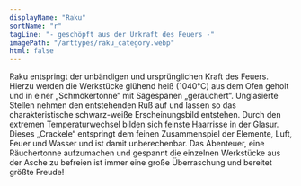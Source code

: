 ```yaml
---
displayName: "Raku"
sortName: "r"
tagLine: "- geschöpft aus der Urkraft des Feuers -"
imagePath: "/arttypes/raku_category.webp"
html: false
---
```


Raku entspringt der unbändigen und ursprünglichen Kraft des Feuers. Hierzu werden die Werkstücke glühend heiß (1040°C) aus dem Ofen geholt und in einer „Schmökertonne“ mit Sägespänen „geräuchert“. Unglasierte Stellen nehmen den entstehenden Ruß auf und lassen so das charakteristische schwarz-weiße Erscheinungsbild entstehen. Durch den extremen Temperaturwechsel bilden sich feinste Haarrisse in der Glasur. Dieses „Crackele“ entspringt dem feinen Zusammenspiel der Elemente, Luft, Feuer und Wasser und ist damit unberechenbar. Das Abenteuer, eine Räuchertonne aufzumachen und gespannt die einzelnen Werkstücke aus der Asche zu befreien ist immer eine große Überraschung und bereitet größte Freude!

